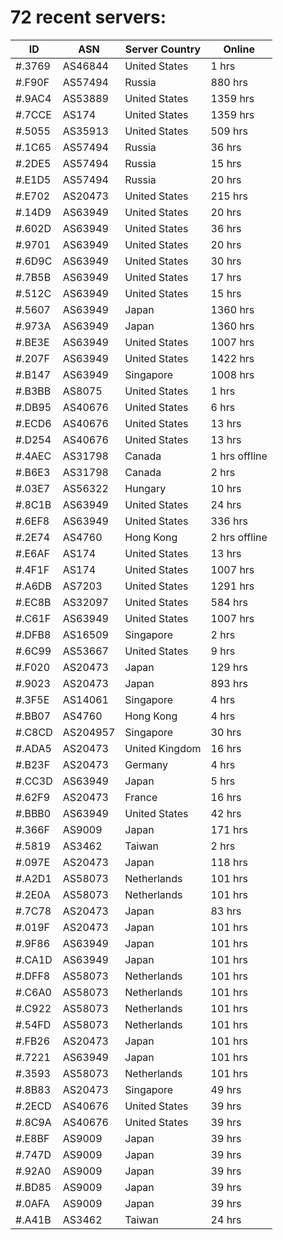 # 72 recent servers:

| ID | ASN | Server Country | Online |
| ------ | ------ | ------ | ------ |
| #.3769 | AS46844 | United States | 1 hrs |
| #.F90F | AS57494 | Russia | 880 hrs |
| #.9AC4 | AS53889 | United States | 1359 hrs |
| #.7CCE | AS174 | United States | 1359 hrs |
| #.5055 | AS35913 | United States | 509 hrs |
| #.1C65 | AS57494 | Russia | 36 hrs |
| #.2DE5 | AS57494 | Russia | 15 hrs |
| #.E1D5 | AS57494 | Russia | 20 hrs |
| #.E702 | AS20473 | United States | 215 hrs |
| #.14D9 | AS63949 | United States | 20 hrs |
| #.602D | AS63949 | United States | 36 hrs |
| #.9701 | AS63949 | United States | 20 hrs |
| #.6D9C | AS63949 | United States | 30 hrs |
| #.7B5B | AS63949 | United States | 17 hrs |
| #.512C | AS63949 | United States | 15 hrs |
| #.5607 | AS63949 | Japan | 1360 hrs |
| #.973A | AS63949 | Japan | 1360 hrs |
| #.BE3E | AS63949 | United States | 1007 hrs |
| #.207F | AS63949 | United States | 1422 hrs |
| #.B147 | AS63949 | Singapore | 1008 hrs |
| #.B3BB | AS8075 | United States | 1 hrs |
| #.DB95 | AS40676 | United States | 6 hrs |
| #.ECD6 | AS40676 | United States | 13 hrs |
| #.D254 | AS40676 | United States | 13 hrs |
| #.4AEC | AS31798 | Canada | 1 hrs offline |
| #.B6E3 | AS31798 | Canada | 2 hrs |
| #.03E7 | AS56322 | Hungary | 10 hrs |
| #.8C1B | AS63949 | United States | 24 hrs |
| #.6EF8 | AS63949 | United States | 336 hrs |
| #.2E74 | AS4760 | Hong Kong | 2 hrs offline |
| #.E6AF | AS174 | United States | 13 hrs |
| #.4F1F | AS174 | United States | 1007 hrs |
| #.A6DB | AS7203 | United States | 1291 hrs |
| #.EC8B | AS32097 | United States | 584 hrs |
| #.C61F | AS63949 | United States | 1007 hrs |
| #.DFB8 | AS16509 | Singapore | 2 hrs |
| #.6C99 | AS53667 | United States | 9 hrs |
| #.F020 | AS20473 | Japan | 129 hrs |
| #.9023 | AS20473 | Japan | 893 hrs |
| #.3F5E | AS14061 | Singapore | 4 hrs |
| #.BB07 | AS4760 | Hong Kong | 4 hrs |
| #.C8CD | AS204957 | Singapore | 30 hrs |
| #.ADA5 | AS20473 | United Kingdom | 16 hrs |
| #.B23F | AS20473 | Germany | 4 hrs |
| #.CC3D | AS63949 | Japan | 5 hrs |
| #.62F9 | AS20473 | France | 16 hrs |
| #.BBB0 | AS63949 | United States | 42 hrs |
| #.366F | AS9009 | Japan | 171 hrs |
| #.5819 | AS3462 | Taiwan | 2 hrs |
| #.097E | AS20473 | Japan | 118 hrs |
| #.A2D1 | AS58073 | Netherlands | 101 hrs |
| #.2E0A | AS58073 | Netherlands | 101 hrs |
| #.7C78 | AS20473 | Japan | 83 hrs |
| #.019F | AS20473 | Japan | 101 hrs |
| #.9F86 | AS63949 | Japan | 101 hrs |
| #.CA1D | AS63949 | Japan | 101 hrs |
| #.DFF8 | AS58073 | Netherlands | 101 hrs |
| #.C6A0 | AS58073 | Netherlands | 101 hrs |
| #.C922 | AS58073 | Netherlands | 101 hrs |
| #.54FD | AS58073 | Netherlands | 101 hrs |
| #.FB26 | AS20473 | Japan | 101 hrs |
| #.7221 | AS63949 | Japan | 101 hrs |
| #.3593 | AS58073 | Netherlands | 101 hrs |
| #.8B83 | AS20473 | Singapore | 49 hrs |
| #.2ECD | AS40676 | United States | 39 hrs |
| #.8C9A | AS40676 | United States | 39 hrs |
| #.E8BF | AS9009 | Japan | 39 hrs |
| #.747D | AS9009 | Japan | 39 hrs |
| #.92A0 | AS9009 | Japan | 39 hrs |
| #.BD85 | AS9009 | Japan | 39 hrs |
| #.0AFA | AS9009 | Japan | 39 hrs |
| #.A41B | AS3462 | Taiwan | 24 hrs |

